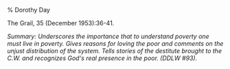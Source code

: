 % Dorothy Day

The Grail, 35 (December 1953):36-41.

*Summary: Underscores the importance that to understand poverty one must
live in poverty. Gives reasons for loving the poor and comments on the
unjust distribution of the system. Tells stories of the destitute
brought to the C.W. and recognizes God's real presence in the poor.
(DDLW \#93).*


